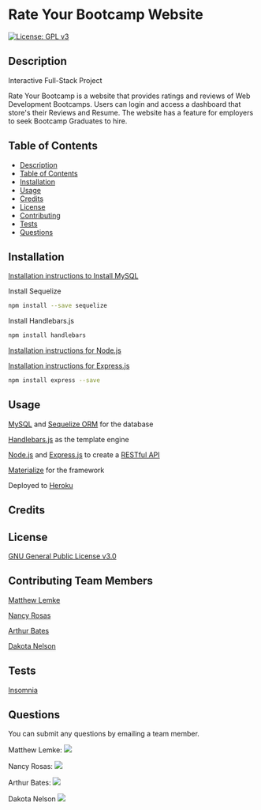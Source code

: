  # Rate Your Bootcamp Website 

[![License: GPL v3](https://img.shields.io/badge/License-GPLv3-blue.svg)](https://www.gnu.org/licenses/gpl-3.0)

## Description

Interactive Full-Stack Project

Rate Your Bootcamp is a website that provides ratings and reviews of Web Development Bootcamps. Users can login and access a dashboard that store's their Reviews and Resume. The website has a feature for employers to seek Bootcamp Graduates to hire.

## Table of Contents

  - [Description](#description)
  - [Table of Contents](#table-of-contents)
  - [Installation](#installation)
  - [Usage](#usage)
  - [Credits](#credits)
  - [License](#license)
  - [Contributing](#contributing)
  - [Tests](#tests)
  - [Questions](#questions)

## Installation

[Installation instructions to Install MySQL](https://dev.mysql.com/doc/mysql-installation-excerpt/8.0/en/windows-install-archive.html)

Install Sequelize 

```bash
npm install --save sequelize
```

Install Handlebars.js

```bash
npm install handlebars
```

[Installation instructions for Node.js](https://nodejs.org/en/download/)

[Installation instructions for  Express.js](https://expressjs.com/en/starter/installing.html)

```bash
npm install express --save
```

## Usage 

[MySQL](https://dev.mysql.com/doc/) and [Sequelize ORM](https://sequelize.org/) for the database

[Handlebars.js](https://www.npmjs.com/package/handlebars) as the template engine

[Node.js](https://nodejs.org/api/documentation.html) and [Express.js](https://expressjs.com/en/4x/api.html) to create a [RESTful API](https://searchapparchitecture.techtarget.com/definition/RESTful-API#:~:text=A%20RESTful%20API%20is%20an,deleting%20of%20operations%20concerning%20resources.)

[Materialize](https://materializecss.com/) for the framework

Deployed to [Heroku](https://id.heroku.com/login)

## Credits

## License

[GNU General Public License v3.0](https://www.gnu.org/licenses/gpl-3.0)

## Contributing Team Members

[Matthew Lemke](https://github.com/MLemke24)

[Nancy Rosas](https://github.com/nancyrosas0)

[Arthur Bates](https://github.com/artbat6)

[Dakota Nelson](https://github.com/kotalilyy)

## Tests

[Insomnia](https://support.insomnia.rest/)

## Questions
 
You can submit any questions by emailing a team member.

Matthew Lemke: <a href="mailto:matthewlemke@gmail.com?"><img src="https://img.shields.io/badge/gmail-%23DD0031.svg?&style=for-the-badge&logo=gmail&logoColor=white"/></a>

Nancy Rosas: <a href="mailto:nancyrosas0@gmail.com?"><img src="https://img.shields.io/badge/gmail-%23DD0031.svg?&style=for-the-badge&logo=gmail&logoColor=white"/></a>

Arthur Bates: <a href="mailto:arthurbatesdev@gmail.com?"><img src="https://img.shields.io/badge/gmail-%23DD0031.svg?&style=for-the-badge&logo=gmail&logoColor=white"/></a>

Dakota Nelson <a href="mailto:kotalilyy@gmail.com?"><img src="https://img.shields.io/badge/gmail-%23DD0031.svg?&style=for-the-badge&logo=gmail&logoColor=white"/></a>  